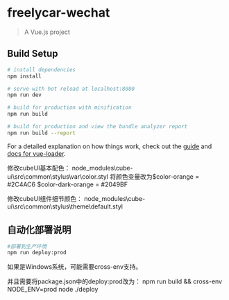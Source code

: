 # freelycar-wechat

> A Vue.js project

## Build Setup

``` bash
# install dependencies
npm install

# serve with hot reload at localhost:8080
npm run dev

# build for production with minification
npm run build

# build for production and view the bundle analyzer report
npm run build --report
```

For a detailed explanation on how things work, check out the [guide](http://vuejs-templates.github.io/webpack/) and [docs for vue-loader](http://vuejs.github.io/vue-loader).

修改cubeUI基本配色：
node_modules\cube-ui\src\common\stylus\var\color.styl
将颜色变量改为$color-orange = #2C4AC6
$color-dark-orange = #2049BF

修改cubeUI组件细节颜色：
node_modules\cube-ui\src\common\stylus\theme\default.styl

## 自动化部署说明
``` bash
#部署到生产环境
npm run deploy:prod
```

如果是Windows系统，可能需要cross-env支持。

并且需要将package.json中的deploy:prod改为：
npm run build && cross-env NODE_ENV=prod node ./deploy

